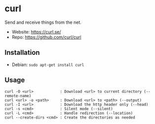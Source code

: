 # curl

Send and receive things from the net.

- Website: <https://curl.se/>
- Repo: <https://github.com/curl/curl>

## Installation

- Debian: `sudo apt-get install curl`

## Usage

```text
curl -O <url>            : Download <url> to current directory (--remote-name)
curl <url> -o <path>     : Download <url> to <path> (--output)
curl -I <url>            : Download the http header only (--head)
curl -s <cmd>            : Silent mode (--silent)
curl -L <cmd>            : Handle redirection (--location)
curl --create-dirs <cmd> : Create the directories as needed
```
